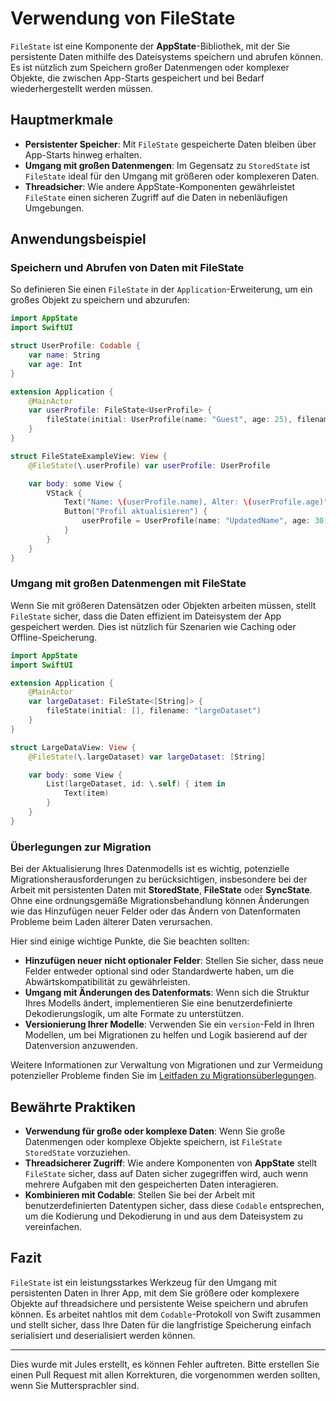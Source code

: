 # Verwendung von FileState

`FileState` ist eine Komponente der **AppState**-Bibliothek, mit der Sie persistente Daten mithilfe des Dateisystems speichern und abrufen können. Es ist nützlich zum Speichern großer Datenmengen oder komplexer Objekte, die zwischen App-Starts gespeichert und bei Bedarf wiederhergestellt werden müssen.

## Hauptmerkmale

- **Persistenter Speicher**: Mit `FileState` gespeicherte Daten bleiben über App-Starts hinweg erhalten.
- **Umgang mit großen Datenmengen**: Im Gegensatz zu `StoredState` ist `FileState` ideal für den Umgang mit größeren oder komplexeren Daten.
- **Threadsicher**: Wie andere AppState-Komponenten gewährleistet `FileState` einen sicheren Zugriff auf die Daten in nebenläufigen Umgebungen.

## Anwendungsbeispiel

### Speichern und Abrufen von Daten mit FileState

So definieren Sie einen `FileState` in der `Application`-Erweiterung, um ein großes Objekt zu speichern und abzurufen:

```swift
import AppState
import SwiftUI

struct UserProfile: Codable {
    var name: String
    var age: Int
}

extension Application {
    @MainActor
    var userProfile: FileState<UserProfile> {
        fileState(initial: UserProfile(name: "Guest", age: 25), filename: "userProfile")
    }
}

struct FileStateExampleView: View {
    @FileState(\.userProfile) var userProfile: UserProfile

    var body: some View {
        VStack {
            Text("Name: \(userProfile.name), Alter: \(userProfile.age)")
            Button("Profil aktualisieren") {
                userProfile = UserProfile(name: "UpdatedName", age: 30)
            }
        }
    }
}
```

### Umgang mit großen Datenmengen mit FileState

Wenn Sie mit größeren Datensätzen oder Objekten arbeiten müssen, stellt `FileState` sicher, dass die Daten effizient im Dateisystem der App gespeichert werden. Dies ist nützlich für Szenarien wie Caching oder Offline-Speicherung.

```swift
import AppState
import SwiftUI

extension Application {
    @MainActor
    var largeDataset: FileState<[String]> {
        fileState(initial: [], filename: "largeDataset")
    }
}

struct LargeDataView: View {
    @FileState(\.largeDataset) var largeDataset: [String]

    var body: some View {
        List(largeDataset, id: \.self) { item in
            Text(item)
        }
    }
}
```

### Überlegungen zur Migration

Bei der Aktualisierung Ihres Datenmodells ist es wichtig, potenzielle Migrationsherausforderungen zu berücksichtigen, insbesondere bei der Arbeit mit persistenten Daten mit **StoredState**, **FileState** oder **SyncState**. Ohne eine ordnungsgemäße Migrationsbehandlung können Änderungen wie das Hinzufügen neuer Felder oder das Ändern von Datenformaten Probleme beim Laden älterer Daten verursachen.

Hier sind einige wichtige Punkte, die Sie beachten sollten:
- **Hinzufügen neuer nicht optionaler Felder**: Stellen Sie sicher, dass neue Felder entweder optional sind oder Standardwerte haben, um die Abwärtskompatibilität zu gewährleisten.
- **Umgang mit Änderungen des Datenformats**: Wenn sich die Struktur Ihres Modells ändert, implementieren Sie eine benutzerdefinierte Dekodierungslogik, um alte Formate zu unterstützen.
- **Versionierung Ihrer Modelle**: Verwenden Sie ein `version`-Feld in Ihren Modellen, um bei Migrationen zu helfen und Logik basierend auf der Datenversion anzuwenden.

Weitere Informationen zur Verwaltung von Migrationen und zur Vermeidung potenzieller Probleme finden Sie im [Leitfaden zu Migrationsüberlegungen](migration-considerations.md).


## Bewährte Praktiken

- **Verwendung für große oder komplexe Daten**: Wenn Sie große Datenmengen oder komplexe Objekte speichern, ist `FileState` `StoredState` vorzuziehen.
- **Threadsicherer Zugriff**: Wie andere Komponenten von **AppState** stellt `FileState` sicher, dass auf Daten sicher zugegriffen wird, auch wenn mehrere Aufgaben mit den gespeicherten Daten interagieren.
- **Kombinieren mit Codable**: Stellen Sie bei der Arbeit mit benutzerdefinierten Datentypen sicher, dass diese `Codable` entsprechen, um die Kodierung und Dekodierung in und aus dem Dateisystem zu vereinfachen.

## Fazit

`FileState` ist ein leistungsstarkes Werkzeug für den Umgang mit persistenten Daten in Ihrer App, mit dem Sie größere oder komplexere Objekte auf threadsichere und persistente Weise speichern und abrufen können. Es arbeitet nahtlos mit dem `Codable`-Protokoll von Swift zusammen und stellt sicher, dass Ihre Daten für die langfristige Speicherung einfach serialisiert und deserialisiert werden können.

---
Dies wurde mit Jules erstellt, es können Fehler auftreten. Bitte erstellen Sie einen Pull Request mit allen Korrekturen, die vorgenommen werden sollten, wenn Sie Muttersprachler sind.
